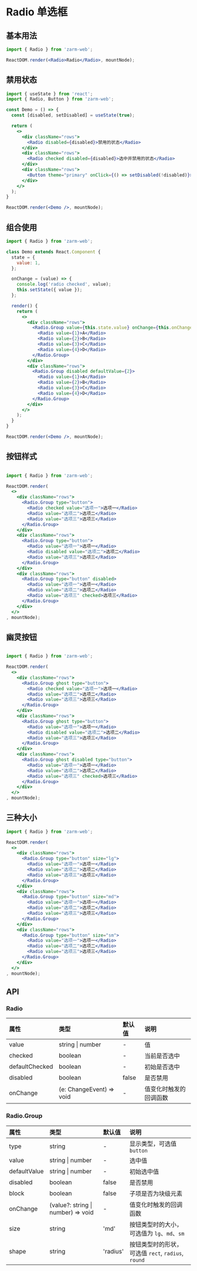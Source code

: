 # Radio 单选框


## 基本用法
```jsx
import { Radio } from 'zarm-web';

ReactDOM.render(<Radio>Radio</Radio>, mountNode);
```



## 禁用状态
```jsx
import { useState } from 'react';
import { Radio, Button } from 'zarm-web';

const Demo = () => {
  const [disabled, setDisabled] = useState(true);

  return (
    <>
      <div className="rows">
        <Radio disabled={disabled}>禁用的状态</Radio>
      </div>
      <div className="rows">
        <Radio checked disabled={disabled}>选中并禁用的状态</Radio>
      </div>
      <div className="rows">
        <Button theme="primary" onClick={() => setDisabled(!disabled)}>toggleDisabled</Button>
      </div>
    </>
  );
}

ReactDOM.render(<Demo />, mountNode);
```



## 组合使用
```jsx
import { Radio } from 'zarm-web';

class Demo extends React.Component {
  state = {
    value: 1,
  };

  onChange = (value) => {
    console.log('radio checked', value);
    this.setState({ value });
  };

  render() {
    return (
      <>
        <div className="rows">
          <Radio.Group value={this.state.value} onChange={this.onChange}>
            <Radio value={1}>A</Radio>
            <Radio value={2}>B</Radio>
            <Radio value={3}>C</Radio>
            <Radio value={4}>D</Radio>
          </Radio.Group>
        </div>
        <div className="rows">
          <Radio.Group disabled defaultValue={2}>
            <Radio value={1}>A</Radio>
            <Radio value={2}>B</Radio>
            <Radio value={3}>C</Radio>
            <Radio value={4}>D</Radio>
          </Radio.Group>
        </div>
      </>
    );
  }
}

ReactDOM.render(<Demo />, mountNode);
```



## 按钮样式
```jsx

import { Radio } from 'zarm-web';

ReactDOM.render(
  <>
    <div className="rows">
      <Radio.Group type="button">
        <Radio checked value="选项一">选项一</Radio>
        <Radio value="选项二">选项二</Radio>
        <Radio value="选项三">选项三</Radio>
      </Radio.Group>
    </div>
    <div className="rows">
      <Radio.Group type="button">
        <Radio value="选项一">选项一</Radio>
        <Radio disabled value="选项二">选项二</Radio>
        <Radio value="选项三">选项三</Radio>
      </Radio.Group>
    </div>
    <div className="rows">
      <Radio.Group type="button" disabled>
        <Radio value="选项一">选项一</Radio>
        <Radio value="选项二">选项二</Radio>
        <Radio value="选项三" checked>选项三</Radio>
      </Radio.Group>
    </div>
  </>
, mountNode);
```



## 幽灵按钮
```jsx

import { Radio } from 'zarm-web';

ReactDOM.render(
  <>
    <div className="rows">
      <Radio.Group ghost type="button">
        <Radio checked value="选项一">选项一</Radio>
        <Radio value="选项二">选项二</Radio>
        <Radio value="选项三">选项三</Radio>
      </Radio.Group>
    </div>
    <div className="rows">
      <Radio.Group ghost type="button">
        <Radio value="选项一">选项一</Radio>
        <Radio disabled value="选项二">选项二</Radio>
        <Radio value="选项三">选项三</Radio>
      </Radio.Group>
    </div>
    <div className="rows">
      <Radio.Group ghost disabled type="button">
        <Radio value="选项一">选项一</Radio>
        <Radio value="选项二">选项二</Radio>
        <Radio value="选项三" checked>选项三</Radio>
      </Radio.Group>
    </div>
  </>
, mountNode);
```



## 三种大小

```jsx
import { Radio } from 'zarm-web';

ReactDOM.render(
  <>
    <div className="rows">
      <Radio.Group type="button" size="lg">
        <Radio value="选项一">选项一</Radio>
        <Radio value="选项二">选项二</Radio>
        <Radio value="选项三">选项三</Radio>
      </Radio.Group>
    </div>
    <div className="rows">
      <Radio.Group type="button" size="md">
        <Radio value="选项一">选项一</Radio>
        <Radio value="选项二">选项二</Radio>
        <Radio value="选项三">选项三</Radio>
      </Radio.Group>
    </div>
    <div className="rows">
      <Radio.Group type="button" size="sm">
        <Radio value="选项一">选项一</Radio>
        <Radio value="选项二">选项二</Radio>
        <Radio value="选项三">选项三</Radio>
      </Radio.Group>
    </div>
  </>
, mountNode);
```



## API

<h3>Radio</h3>

| 属性 | 类型 | 默认值 | 说明 |
| :--- | :--- | :--- | :--- |
| value | string \| number | - | 值 |
| checked | boolean | - | 当前是否选中 |
| defaultChecked | boolean | - | 初始是否选中 |
| disabled | boolean | false | 是否禁用 |
| onChange | (e: ChangeEvent<HTMLInputElement>) => void | - | 值变化时触发的回调函数 |

<h3>Radio.Group</h3>

| 属性 | 类型 | 默认值 | 说明 |
| :--- | :--- | :--- | :--- |
| type | string | - | 显示类型，可选值 `button` |
| value | string \| number | - | 选中值 |
| defaultValue | string \| number | - | 初始选中值 |
| disabled | boolean | false | 是否禁用 |
| block | boolean | false | 子项是否为块级元素 |
| onChange | (value?: string \| number) => void | - | 值变化时触发的回调函数 |
| size | string | 'md' | 按钮类型时的大小，可选值为 `lg`、`md`、`sm` |
| shape | string | 'radius' | 按钮类型时的形状，可选值 `rect`, `radius`, `round` | 
